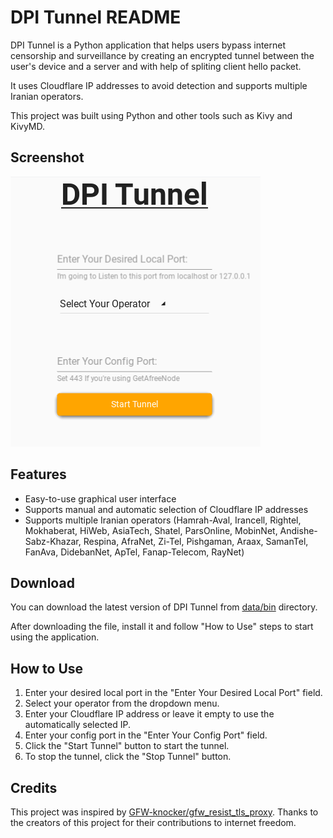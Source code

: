 # DPI Tunnel README

DPI Tunnel is a Python application that helps users bypass internet censorship and surveillance by creating an encrypted tunnel between the user's device and a server and with help of spliting client hello packet. 

It uses Cloudflare IP addresses to avoid detection and supports multiple Iranian operators.

This project was built using Python and other tools such as Kivy and KivyMD.

## Screenshot

![DPI Tunnel](assets/Screenshot.png)

## Features

* Easy-to-use graphical user interface
* Supports manual and automatic selection of Cloudflare IP addresses
* Supports multiple Iranian operators (Hamrah-Aval, Irancell, Rightel, Mokhaberat, HiWeb, AsiaTech, Shatel, ParsOnline, MobinNet, Andishe-Sabz-Khazar, Respina, AfraNet, Zi-Tel, Pishgaman, Araax, SamanTel, FanAva, DidebanNet, ApTel, Fanap-Telecom, RayNet)

## Download
You can download the latest version of DPI Tunnel from [data/bin](https://github.com/yebekhe/DPI-TLS-Tunnel/tree/data/bin) directory. 

After downloading the file, install it and follow "How to Use" steps to start using the application.

## How to Use

1. Enter your desired local port in the "Enter Your Desired Local Port" field.
2. Select your operator from the dropdown menu.
3. Enter your Cloudflare IP address or leave it empty to use the automatically selected IP.
4. Enter your config port in the "Enter Your Config Port" field. 
5. Click the "Start Tunnel" button to start the tunnel.
6. To stop the tunnel, click the "Stop Tunnel" button.

## Credits

This project was inspired by [GFW-knocker/gfw_resist_tls_proxy](https://github.com/GFW-knocker/gfw_resist_tls_proxy). Thanks to the creators of this project for their contributions to internet freedom.
